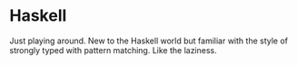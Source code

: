 # Haskell

Just playing around. New to the Haskell world but familiar with the style of strongly typed with pattern matching. Like the laziness.
